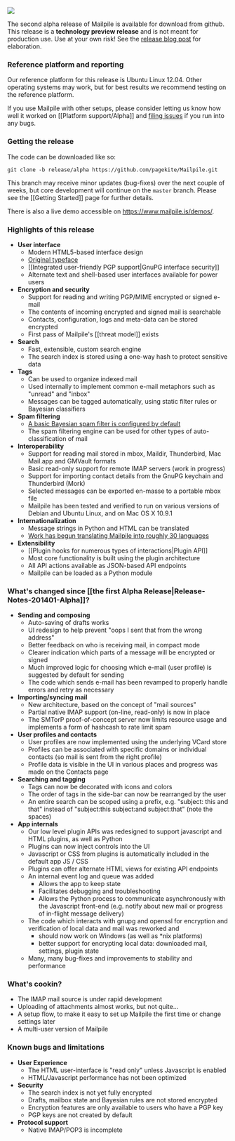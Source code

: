 ![](https://www.mailpile.is/img/logo-275x200.png)

The second alpha release of Mailpile is available for download from github. This release is a **technology preview release** and is not meant for production use. Use at your own risk! See the [release blog post](https://mailpile.is/blog/2014-06-03_Mailpile_Alpha_II.html) for elaboration.

### Reference platform and reporting

Our reference platform for this release is Ubuntu Linux 12.04.  Other operating systems may work, but for best results we recommend testing on the reference platform. 

If you use Mailpile with other setups, please consider letting us know how well it worked on [[Platform support/Alpha]] and [filing issues](https://github.com/pagekite/Mailpile/issues) if you run into any bugs.

### Getting the release

The code can be downloaded like so:

    git clone -b release/alpha https://github.com/pagekite/Mailpile.git

This branch may receive minor updates (bug-fixes) over the next couple of weeks, but core development will continue on the `master` branch. Please see the [[Getting Started]] page for further details.

There is also a live demo accessible on <https://www.mailpile.is/demos/>. 

### Highlights of this release

* **User interface**
   * Modern HTML5-based interface design
   * [Original typeface](https://github.com/mailpile/fonts)
   * [[Integrated user-friendly PGP support|GnuPG interface security]]
   * Alternate text and shell-based user interfaces available for power users
* **Encryption and security**
   * Support for reading and writing PGP/MIME encrypted or signed e-mail
   * The contents of incoming encrypted and signed mail is searchable
   * Contacts, configuration, logs and meta-data can be stored encrypted
   * First pass of Mailpile's [[threat model]] exists
* **Search**
   * Fast, extensible, custom search engine
   * The search index is stored using a one-way hash to protect sensitive data
* **Tags**
   * Can be used to organize indexed mail
   * Used internally to implement common e-mail metaphors such as "unread" and "inbox"
   * Messages can be tagged automatically, using static filter rules or Bayesian classifiers
* **Spam filtering**
   * [A basic Bayesian spam filter is configured by default](https://www.mailpile.is/blog/2014-01-12_A_Plan_For_Spam.html)
   * The spam filtering engine can be used for other types of auto-classification of mail
* **Interoperability**
   * Support for reading mail stored in mbox, Maildir, Thunderbird, Mac Mail.app and GMVault formats
   * Basic read-only support for remote IMAP servers (work in progress)
   * Support for importing contact details from the GnuPG keychain and Thunderbird (Mork)
   * Selected messages can be exported en-masse to a portable mbox file
   * Mailpile has been tested and verified to run on various versions of Debian and Ubuntu Linux, and on Mac OS X 10.9.1
* **Internationalization**
   * Message strings in Python and HTML can be translated
   * [Work has begun translating Mailpile into roughly 30 languages](https://www.transifex.com/projects/p/mailpile/)
* **Extensibility**
   * [[Plugin hooks for numerous types of interactions|Plugin API]]
   * Most core functionality is built using the plugin architecture
   * All API actions available as JSON-based API endpoints
   * Mailpile can be loaded as a Python module

### What's changed since [[the first Alpha Release|Release-Notes-201401-Alpha]]?

 * **Sending and composing**
   * Auto-saving of drafts works
   * UI redesign to help prevent "oops I sent that from the wrong address"
   * Better feedback on who is receiving mail, in compact mode
   * Clearer indication which parts of a message will be encrypted or signed
   * Much improved logic for choosing which e-mail (user profile) is suggested by default for sending
   * The code which sends e-mail has been revamped to properly handle errors and retry as necessary
 * **Importing/syncing mail**
   * New architecture, based on the concept of "mail sources"
   * Partial native IMAP support (on-line, read-only) is now in place
   * The SMTorP proof-of-concept server now limits resource usage and implements a form of hashcash to rate limit spam
 * **User profiles and contacts**
   * User profiles are now implemented using the underlying VCard store
   * Profiles can be associated with specific domains or individual contacts (so mail is sent from the right profile)
   * Profile data is visible in the UI in various places and progress was made on the Contacts page
 * **Searching and tagging**
   * Tags can now be decorated with icons and colors
   * The order of tags in the side-bar can now be rearranged by the user
   * An entire search can be scoped using a prefix, e.g. "subject: this and that" instead of "subject:this subject:and subject:that" (note the spaces)
 * **App internals**
   * Our low level plugin APIs was redesigned to support javascript and HTML plugins, as well as Python
   * Plugins can now inject controls into the UI
   * Javascript or CSS from plugins is automatically included in the default app JS / CSS
   * Plugins can offer alternate HTML views for existing API endpoints
   * An internal event log and queue was added
      * Allows the app to keep state
      * Facilitates debugging and troubleshooting
      * Allows the Python process to communicate asynchronously with the Javascript front-end (e.g. notify about new mail or progress of in-flight message delivery)
   * The code which interacts with gnupg and openssl for encryption and verification of local data and mail was reworked and
      * should now work on Windows (as well as *nix platforms)
      * better support for encrypting local data: downloaded mail, settings, plugin state
   * Many, many bug-fixes and improvements to stability and performance

### What's cookin?

 * The IMAP mail source is under rapid development
 * Uploading of attachments almost works, but not quite...
 * A setup flow, to make it easy to set up Mailpile the first time or change settings later
 * A multi-user version of Mailpile

### Known bugs and limitations

* **User Experience**
  * The HTML user-interface is "read only" unless Javascript is enabled
  * HTML/Javascript performance has not been optimized
* **Security**
  * The search index is not yet fully encrypted
  * Drafts, mailbox state and Bayesian rules are not stored encrypted
  * Encryption features are only available to users who have a PGP key
  * PGP keys are not created by default
* **Protocol support**
  * Native IMAP/POP3 is incomplete
